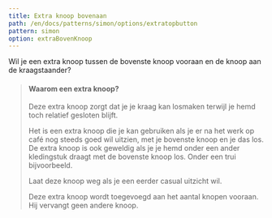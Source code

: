 ```yaml
---
title: Extra knoop bovenaan
path: /en/docs/patterns/simon/options/extratopbutton
pattern: simon
option: extraBovenKnoop
---
```


Wil je een extra knoop tussen de bovenste knoop vooraan en de knoop aan de kraagstaander?

> #### Waarom een extra knoop?
> 
> Deze extra knoop zorgt dat je je kraag kan losmaken terwijl je hemd toch relatief gesloten blijft.
> 
> Het is een extra knoop die je kan gebruiken als je er na het werk op café nog steeds goed wil uitzien, met je bovenste knoop en je das los. De extra knoop is ook geweldig als je je hemd onder een ander kledingstuk draagt met de bovenste knoop los. Onder een trui bijvoorbeeld.
> 
> Laat deze knoop weg als je een eerder casual uitzicht wil.
> 
> Deze extra knoop wordt toegevoegd aan het aantal knopen vooraan. Hij vervangt geen andere knoop.